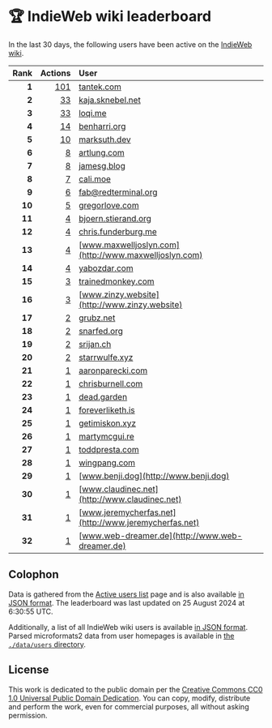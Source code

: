 # 🏆 IndieWeb wiki leaderboard

In the last 30 days, the following users have been active on the [IndieWeb wiki](https://indieweb.org).

| Rank | Actions | User |
|-----:|--------:|:-----|
| **1** | [101](https://indieweb.org/Special:Contributions/Tantek.com) | [tantek.com](http://tantek.com) |
| **2** | [33](https://indieweb.org/Special:Contributions/Kaja.sknebel.net) | [kaja.sknebel.net](http://kaja.sknebel.net) |
| **3** | [33](https://indieweb.org/Special:Contributions/Loqi.me) | [loqi.me](http://loqi.me) |
| **4** | [14](https://indieweb.org/Special:Contributions/Benharri.org) | [benharri.org](http://benharri.org) |
| **5** | [10](https://indieweb.org/Special:Contributions/Marksuth.dev) | [marksuth.dev](http://marksuth.dev) |
| **6** | [8](https://indieweb.org/Special:Contributions/Artlung.com) | [artlung.com](http://artlung.com) |
| **7** | [8](https://indieweb.org/Special:Contributions/Jamesg.blog) | [jamesg.blog](http://jamesg.blog) |
| **8** | [7](https://indieweb.org/Special:Contributions/Cali.moe) | [cali.moe](http://cali.moe) |
| **9** | [6](https://indieweb.org/Special:Contributions/Fab@redterminal.org) | [fab@redterminal.org](http://fab@redterminal.org) |
| **10** | [5](https://indieweb.org/Special:Contributions/Gregorlove.com) | [gregorlove.com](http://gregorlove.com) |
| **11** | [4](https://indieweb.org/Special:Contributions/Bjoern.stierand.org) | [bjoern.stierand.org](http://bjoern.stierand.org) |
| **12** | [4](https://indieweb.org/Special:Contributions/Chris.funderburg.me) | [chris.funderburg.me](http://chris.funderburg.me) |
| **13** | [4](https://indieweb.org/Special:Contributions/Www.maxwelljoslyn.com) | [www.maxwelljoslyn.com](http://www.maxwelljoslyn.com) |
| **14** | [4](https://indieweb.org/Special:Contributions/Yabozdar.com) | [yabozdar.com](http://yabozdar.com) |
| **15** | [3](https://indieweb.org/Special:Contributions/Trainedmonkey.com) | [trainedmonkey.com](http://trainedmonkey.com) |
| **16** | [3](https://indieweb.org/Special:Contributions/Www.zinzy.website) | [www.zinzy.website](http://www.zinzy.website) |
| **17** | [2](https://indieweb.org/Special:Contributions/Grubz.net) | [grubz.net](http://grubz.net) |
| **18** | [2](https://indieweb.org/Special:Contributions/Snarfed.org) | [snarfed.org](http://snarfed.org) |
| **19** | [2](https://indieweb.org/Special:Contributions/Srijan.ch) | [srijan.ch](http://srijan.ch) |
| **20** | [2](https://indieweb.org/Special:Contributions/Starrwulfe.xyz) | [starrwulfe.xyz](http://starrwulfe.xyz) |
| **21** | [1](https://indieweb.org/Special:Contributions/Aaronparecki.com) | [aaronparecki.com](http://aaronparecki.com) |
| **22** | [1](https://indieweb.org/Special:Contributions/Chrisburnell.com) | [chrisburnell.com](http://chrisburnell.com) |
| **23** | [1](https://indieweb.org/Special:Contributions/Dead.garden) | [dead.garden](http://dead.garden) |
| **24** | [1](https://indieweb.org/Special:Contributions/Foreverliketh.is) | [foreverliketh.is](http://foreverliketh.is) |
| **25** | [1](https://indieweb.org/Special:Contributions/Getimiskon.xyz) | [getimiskon.xyz](http://getimiskon.xyz) |
| **26** | [1](https://indieweb.org/Special:Contributions/Martymcgui.re) | [martymcgui.re](http://martymcgui.re) |
| **27** | [1](https://indieweb.org/Special:Contributions/Toddpresta.com) | [toddpresta.com](http://toddpresta.com) |
| **28** | [1](https://indieweb.org/Special:Contributions/Wingpang.com) | [wingpang.com](http://wingpang.com) |
| **29** | [1](https://indieweb.org/Special:Contributions/Www.benji.dog) | [www.benji.dog](http://www.benji.dog) |
| **30** | [1](https://indieweb.org/Special:Contributions/Www.claudinec.net) | [www.claudinec.net](http://www.claudinec.net) |
| **31** | [1](https://indieweb.org/Special:Contributions/Www.jeremycherfas.net) | [www.jeremycherfas.net](http://www.jeremycherfas.net) |
| **32** | [1](https://indieweb.org/Special:Contributions/Www.web-dreamer.de) | [www.web-dreamer.de](http://www.web-dreamer.de) |


## Colophon

Data is gathered from the [Active users list](https://indieweb.org/Special:ActiveUsers) page and is also available [in JSON format](https://github.com/jgarber623/indieweb-wiki-leaderboard/blob/main/data/leaderboard.json). The leaderboard was last updated on 25 August 2024 at 6:30:55 UTC.

Additionally, a list of all IndieWeb wiki users is available [in JSON format](https://github.com/jgarber623/indieweb-wiki-leaderboard/blob/main/data/users.json). Parsed microformats2 data from user homepages is available in [the `./data/users` directory](https://github.com/jgarber623/indieweb-wiki-leaderboard/blob/main/data/users).

## License

This work is dedicated to the public domain per the [Creative Commons CC0 1.0 Universal Public Domain Dedication](https://creativecommons.org/publicdomain/zero/1.0/). You can copy, modify, distribute and perform the work, even for commercial purposes, all without asking permission.
